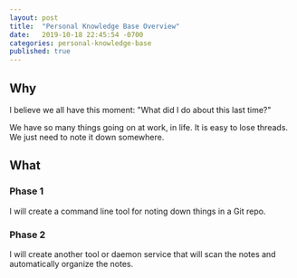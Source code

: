 ```yaml
---
layout: post
title:  "Personal Knowledge Base Overview"
date:   2019-10-18 22:45:54 -0700
categories: personal-knowledge-base
published: true
---
```


## Why

I believe we all have this moment: "What did I do about this last time?"

We have so many things going on at work, in life. It is easy to lose threads. We just need to note it down somewhere.

## What

### Phase 1

I will create a command line tool for noting down things in a Git repo.

### Phase 2

I will create another tool or daemon service that will scan the notes and automatically organize the notes.
